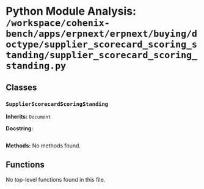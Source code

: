 # Python Module Analysis: `/workspace/cohenix-bench/apps/erpnext/erpnext/buying/doctype/supplier_scorecard_scoring_standing/supplier_scorecard_scoring_standing.py`

## Classes

### `SupplierScorecardScoringStanding`
**Inherits:** `Document`


**Docstring:**
```

```

**Methods:**
No methods found.




## Functions

No top-level functions found in this file.

